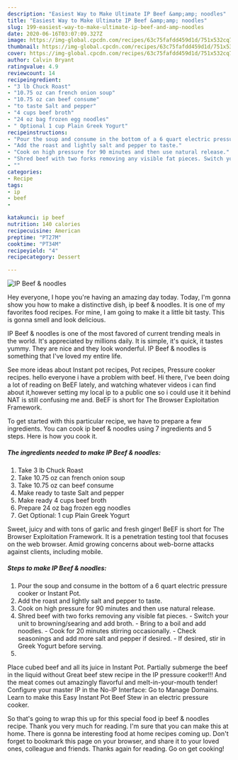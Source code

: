 ```yaml
---
description: "Easiest Way to Make Ultimate IP Beef &amp;amp; noodles"
title: "Easiest Way to Make Ultimate IP Beef &amp;amp; noodles"
slug: 199-easiest-way-to-make-ultimate-ip-beef-and-amp-noodles
date: 2020-06-16T03:07:09.327Z
image: https://img-global.cpcdn.com/recipes/63c75fafdd459d1d/751x532cq70/ip-beef-noodles-recipe-main-photo.jpg
thumbnail: https://img-global.cpcdn.com/recipes/63c75fafdd459d1d/751x532cq70/ip-beef-noodles-recipe-main-photo.jpg
cover: https://img-global.cpcdn.com/recipes/63c75fafdd459d1d/751x532cq70/ip-beef-noodles-recipe-main-photo.jpg
author: Calvin Bryant
ratingvalue: 4.9
reviewcount: 14
recipeingredient:
- "3 lb Chuck Roast"
- "10.75 oz can french onion soup"
- "10.75 oz can beef consume"
- "to taste Salt and pepper"
- "4 cups beef broth"
- "24 oz bag frozen egg noodles"
- " Optional 1 cup Plain Greek Yogurt"
recipeinstructions:
- "Pour the soup and consume in the bottom of a 6 quart electric pressure cooker or Instant Pot."
- "Add the roast and lightly salt and pepper to taste."
- "Cook on high pressure for 90 minutes and then use natural release."
- "Shred beef with two forks removing any visible fat pieces. Switch your unit to browning/searing and add broth. Bring to a boil and add noodles. Cook for 20 minutes stirring occasionally. Check seasonings and add more salt and pepper if desired. If desired, stir in Greek Yogurt before serving."
- ""
categories:
- Recipe
tags:
- ip
- beef
- 

katakunci: ip beef  
nutrition: 140 calories
recipecuisine: American
preptime: "PT27M"
cooktime: "PT34M"
recipeyield: "4"
recipecategory: Dessert

---
```



![IP Beef &amp; noodles](https://img-global.cpcdn.com/recipes/63c75fafdd459d1d/751x532cq70/ip-beef-noodles-recipe-main-photo.jpg)

Hey everyone, I hope you're having an amazing day today. Today, I'm gonna show you how to make a distinctive dish, ip beef &amp; noodles. It is one of my favorites food recipes. For mine, I am going to make it a little bit tasty. This is gonna smell and look delicious.

IP Beef &amp; noodles is one of the most favored of current trending meals in the world. It's appreciated by millions daily. It is simple, it's quick, it tastes yummy. They are nice and they look wonderful. IP Beef &amp; noodles is something that I've loved my entire life.

See more ideas about Instant pot recipes, Pot recipes, Pressure cooker recipes. hello everyone i have a problem with beef. Hi there, I&#39;ve been doing a lot of reading on BeEF lately, and watching whatever videos i can find about it,however setting my local ip to a public one so i could use it it behind NAT is still confusing me and. BeEF is short for The Browser Exploitation Framework.


To get started with this particular recipe, we have to prepare a few ingredients. You can cook ip beef &amp; noodles using 7 ingredients and 5 steps. Here is how you cook it.

<!--inarticleads1-->

##### The ingredients needed to make IP Beef &amp; noodles:

1. Take 3 lb Chuck Roast
1. Take 10.75 oz can french onion soup
1. Take 10.75 oz can beef consume
1. Make ready to taste Salt and pepper
1. Make ready 4 cups beef broth
1. Prepare 24 oz bag frozen egg noodles
1. Get  Optional: 1 cup Plain Greek Yogurt


Sweet, juicy and with tons of garlic and fresh ginger! BeEF is short for The Browser Exploitation Framework. It is a penetration testing tool that focuses on the web browser. Amid growing concerns about web-borne attacks against clients, including mobile. 

<!--inarticleads2-->

##### Steps to make IP Beef &amp; noodles:

1. Pour the soup and consume in the bottom of a 6 quart electric pressure cooker or Instant Pot.
1. Add the roast and lightly salt and pepper to taste.
1. Cook on high pressure for 90 minutes and then use natural release.
1. Shred beef with two forks removing any visible fat pieces. - Switch your unit to browning/searing and add broth. - Bring to a boil and add noodles. - Cook for 20 minutes stirring occasionally. - Check seasonings and add more salt and pepper if desired. - If desired, stir in Greek Yogurt before serving.
1. 


Place cubed beef and all its juice in Instant Pot. Partially submerge the beef in the liquid without Great beef stew recipe in the IP pressure cooker!!! And the meat comes out amazingly flavorful and melt-in-your-mouth tender! Configure your master IP in the No-IP Interface: Go to Manage Domains. Learn to make this Easy Instant Pot Beef Stew in an electric pressure cooker. 

So that's going to wrap this up for this special food ip beef &amp; noodles recipe. Thank you very much for reading. I'm sure that you can make this at home. There is gonna be interesting food at home recipes coming up. Don't forget to bookmark this page on your browser, and share it to your loved ones, colleague and friends. Thanks again for reading. Go on get cooking!
